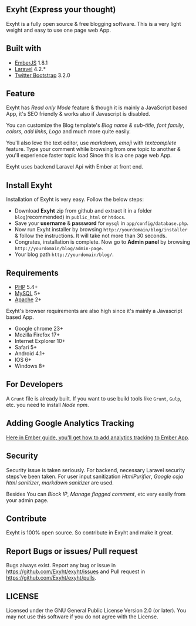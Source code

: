 ## Exyht (Express your thought)

Exyht is a fully open source & free blogging software. This is a very light weight and easy to use one page web App.

## Built with

+ [EmberJS](http://emberjs.com/) 1.8.1
+ [Laravel](http://laravel.com/) 4.2.*
+ [Twitter Bootstrap](http://getbootstrap.com/) 3.2.0

## Feature

Exyht has *Read only Mode* feature & though it is mainly a JavaScript based App, it's SEO friendly & works also if Javascript is disabled.

You can customize the Blog template's *Blog name & sub-title*, *font family*, *colors*, *add links*, *Logo* and much more quite easily.

You'll also love the text editor, use *markdown*, *emoji* with *textcomplete* feature. Type your comment while browsing from one topic to another & you'll experience faster topic load Since this is a one page web App.

Exyht uses backend Laravel Api with Ember at front end.

## Install Exyht

Installation of Exyht is very easy. Follow the below steps:
+ Download **Exyht** zip from github and extract it in a folder `blog`(recommended) in `public_html` or `htdocs`.
+ Save your **username** & **password** for `mysql` in `app/config/database.php`.
+ Now run Exyht installer by browsing `http://yourdomain/blog/installer` & follow the instructions. It will take not more than 30 seconds.
+ Congrates, installation is complete. Now go to **Admin panel** by browsing `http://yourdomain/blog/admin-page`.
+ Your blog path `http://yourdomain/blog/`.

## Requirements

+ [PHP](http://php.net/) 5.4+
+ [MySQL](http://www.mysql.com/) 5+
+ [Apache](http://www.apache.org/) 2+

Exyht's browser requirements are also high since it's mainly a Javascript based App.

+ Google chrome 23+
+ Mozilla Firefox 17+
+ Internet Explorer 10+
+ Safari 5+
+ Android 4.1+
+ IOS 6+
+ Windows 8+

## For Developers

A `Grunt` file is already built. If you want to use build tools like `Grunt`, `Gulp`, etc. you need to install *Node npm*.

## Adding Google Analytics Tracking 

[Here in Ember guide, you'll get how to add analytics tracking to Ember App](http://emberjs.com/guides/cookbook/helpers_and_components/adding_google_analytics_tracking/).

## Security

Security issue is taken seriously. For backend, necessary Laravel security steps've been taken. For user input sanitization *HtmlPurifier*, *Google caja html sanitizer*, *markdown sanitizer* are used.

Besides You can *Block IP*, *Manage flagged comment*, etc very easily from your admin page.

## Contribute

Exyht is 100% open source. So contribute in Exyht and make it great.

## Report Bugs or issues/ Pull request

Bugs always exist. Report any bug or issue in https://github.com/Exyht/exyht/issues and Pull request in https://github.com/Exyht/exyht/pulls.

## LICENSE

Licensed under the GNU General Public License Version 2.0 (or later). You may not use this software if you do not agree with the License.
